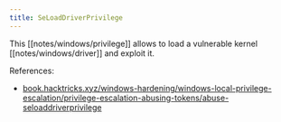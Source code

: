 ```yaml
---
title: SeLoadDriverPrivilege
---
```


This [[notes/windows/privilege]] allows to load a vulnerable kernel [[notes/windows/driver]] and exploit it.

References:

- [book.hacktricks.xyz/windows-hardening/windows-local-privilege-escalation/privilege-escalation-abusing-tokens/abuse-seloaddriverprivilege](https://book.hacktricks.xyz/windows-hardening/windows-local-privilege-escalation/privilege-escalation-abusing-tokens/abuse-seloaddriverprivilege)
